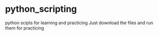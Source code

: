 # python_scripting
python scipts for learning and practicing
Just download the files and run them for practicing
